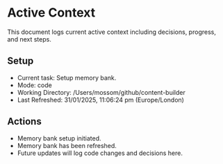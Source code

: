 # Active Context

This document logs current active context including decisions, progress, and next steps.

## Setup
- Current task: Setup memory bank.
- Mode: code
- Working Directory: /Users/mossom/github/content-builder
- Last Refreshed: 31/01/2025, 11:06:24 pm (Europe/London)

## Actions
- Memory bank setup initiated.
- Memory bank has been refreshed.
- Future updates will log code changes and decisions here.
